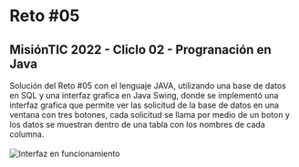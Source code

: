 # Reto #05
## MisiónTIC 2022 - Cliclo 02 - Progranación en Java
Solución del Reto #05 con el lenguaje JAVA, utilizando una base de datos en SQL y una interfaz grafica en Java Swing, donde se implementó una interfaz grafica que permite ver las solicitud de la base de datos en una ventana con tres botones, cada solicitud se llama por medio de un boton y los datos se muestran dentro de una tabla con los nombres de cada columna.</br>
</br>
![Interfaz en funcionamiento](https://i.imgur.com/I6WyKv0.gif)
